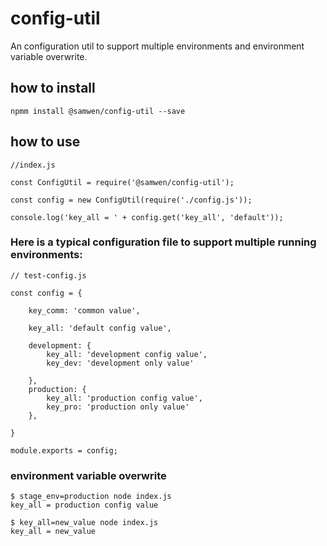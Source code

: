 
# config-util

An configuration util to support multiple environments and environment variable overwrite.

## how to install

    npmm install @samwen/config-util --save

## how to use

    //index.js

    const ConfigUtil = require('@samwen/config-util');
      
    const config = new ConfigUtil(require('./config.js'));

    console.log('key_all = ' + config.get('key_all', 'default'));

### Here is a typical configuration file to support multiple running environments:

    // test-config.js
    
    const config = {

        key_comm: 'common value',

        key_all: 'default config value',

        development: {
            key_all: 'development config value',
            key_dev: 'development only value'

        },
        production: {
            key_all: 'production config value',
            key_pro: 'production only value'
        },

    }
    
    module.exports = config;

### environment variable overwrite

    $ stage_env=production node index.js
    key_all = production config value

    $ key_all=new_value node index.js
    key_all = new_value

